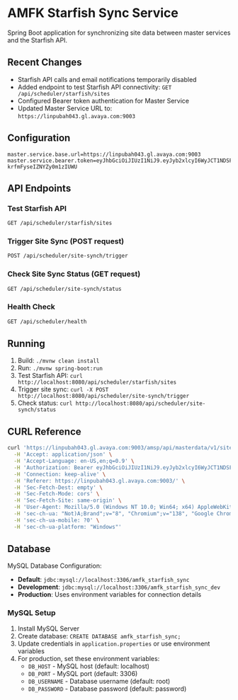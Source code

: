 # AMFK Starfish Sync Service

Spring Boot application for synchronizing site data between master services and the Starfish API.

## Recent Changes

- Starfish API calls and email notifications temporarily disabled
- Added endpoint to test Starfish API connectivity: `GET /api/scheduler/starfish/sites`
- Configured Bearer token authentication for Master Service
- Updated Master Service URL to: `https://linpubah043.gl.avaya.com:9003`

## Configuration

```properties
master.service.base.url=https://linpubah043.gl.avaya.com:9003
master.service.bearer.token=eyJhbGciOiJIUzI1NiJ9.eyJyb2xlcyI6WyJCT1NDSF9VU0VSIiwiQk9TQ0hfQURNSU4iLCJBVkFZQV9BRE1JTiIsIkFWQVlBX0hPVExJTkUiLCJBVkFZQV9PUFMiXSwibmFtZSI6InNoZGh1bWFsIiwibGFuZ3VhZ2UiOiJlbiIsInN1YiI6InNoZGh1bWFsIiwiaWF0IjoxNzU0NTM2NTEzLCJleHAiOjE3NTQ1Mzc0MTN9.YhPp4w39YJD37w3iJymI-krfmFyseIZNYZy0m1zIUWU
```

## API Endpoints

### Test Starfish API
```bash
GET /api/scheduler/starfish/sites
```

### Trigger Site Sync (POST request)
```bash
POST /api/scheduler/site-synch/trigger
```

### Check Site Sync Status (GET request)
```bash
GET /api/scheduler/site-synch/status
```

### Health Check
```bash
GET /api/scheduler/health
```

## Running

1. Build: `./mvnw clean install`
2. Run: `./mvnw spring-boot:run`
3. Test Starfish API: `curl http://localhost:8080/api/scheduler/starfish/sites`
4. Trigger site sync: `curl -X POST http://localhost:8080/api/scheduler/site-synch/trigger`
5. Check status: `curl http://localhost:8080/api/scheduler/site-synch/status`

## CURL Reference
```bash
curl 'https://linpubah043.gl.avaya.com:9003/amsp/api/masterdata/v1/sites' \
  -H 'Accept: application/json' \
  -H 'Accept-Language: en-US,en;q=0.9' \
  -H 'Authorization: Bearer eyJhbGciOiJIUzI1NiJ9.eyJyb2xlcyI6WyJCT1NDSF9VU0VSIiwiQk9TQ0hfQURNSU4iLCJBVkFZQV9BRE1JTiIsIkFWQVlBX0hPVExJTkUiLCJBVkFZQV9PUFMiXSwibmFtZSI6InNoZGh1bWFsIiwibGFuZ3VhZ2UiOiJlbiIsInN1YiI6InNoZGh1bWFsIiwiaWF0IjoxNzU0NTM2NTEzLCJleHAiOjE3NTQ1Mzc0MTN9.YhPp4w39YJD37w3iJymI-krfmFyseIZNYZy0m1zIUWU' \
  -H 'Connection: keep-alive' \
  -H 'Referer: https://linpubah043.gl.avaya.com:9003/' \
  -H 'Sec-Fetch-Dest: empty' \
  -H 'Sec-Fetch-Mode: cors' \
  -H 'Sec-Fetch-Site: same-origin' \
  -H 'User-Agent: Mozilla/5.0 (Windows NT 10.0; Win64; x64) AppleWebKit/537.36 (KHTML, like Gecko) Chrome/138.0.0.0 Safari/537.36' \
  -H 'sec-ch-ua: "Not)A;Brand";v="8", "Chromium";v="138", "Google Chrome";v="138"' \
  -H 'sec-ch-ua-mobile: ?0' \
  -H 'sec-ch-ua-platform: "Windows"'
```

## Database

MySQL Database Configuration:
- **Default**: `jdbc:mysql://localhost:3306/amfk_starfish_sync`
- **Development**: `jdbc:mysql://localhost:3306/amfk_starfish_sync_dev`
- **Production**: Uses environment variables for connection details

### MySQL Setup
1. Install MySQL Server
2. Create database: `CREATE DATABASE amfk_starfish_sync;`
3. Update credentials in `application.properties` or use environment variables
4. For production, set these environment variables:
   - `DB_HOST` - MySQL host (default: localhost)
   - `DB_PORT` - MySQL port (default: 3306)
   - `DB_USERNAME` - Database username (default: root)
   - `DB_PASSWORD` - Database password (default: password) 